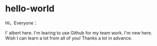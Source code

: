 # hello-world

Hi，Everyone：

I' albert here. I'm learing to use Github for my team work.
I'm new here. Wish I can learn a lot from all of you!
Thanks a lot in advance.
